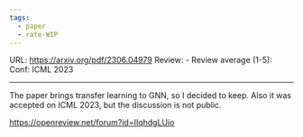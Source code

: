 ```yaml
---
tags:
  - paper
  - rate-WIP
---
```

URL: https://arxiv.org/pdf/2306.04979
Review: -
Review average (1-5):
Conf: ICML 2023

---

The paper brings transfer learning to GNN, so I decided to keep. Also it was accepted on ICML 2023, but the discussion is not public.

https://openreview.net/forum?id=IIqhdgLUio